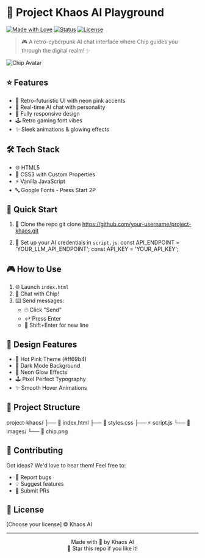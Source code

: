 # 🤖 Project Khaos AI Playground 

[![Made with Love](https://img.shields.io/badge/Made%20with-Love-pink.svg)](https://github.com/your-username/project-khaos)
[![Status](https://img.shields.io/badge/Status-Active-success.svg)](https://github.com/your-username/project-khaos)
[![License](https://img.shields.io/badge/License-MIT-blue.svg)](LICENSE)

> 🎮 A retro-cyberpunk AI chat interface where Chip guides you through the digital realm! ✨

![Chip Avatar](images/chip.png)

## ⭐ Features

- 🎨 Retro-futuristic UI with neon pink accents
- 💬 Real-time AI chat with personality
- 📱 Fully responsive design
- 🕹️ Retro gaming font vibes
- ✨ Sleek animations & glowing effects

## 🛠️ Tech Stack

- 🌐 HTML5
- 🎨 CSS3 with Custom Properties
- ⚡ Vanilla JavaScript
- 🔤 Google Fonts - Press Start 2P

## 🚀 Quick Start

1. 📂 Clone the repo
git clone https://github.com/your-username/project-khaos.git

2. 🔑 Set up your AI credentials in `script.js`:
const API_ENDPOINT = 'YOUR_LLM_API_ENDPOINT';
const API_KEY = 'YOUR_API_KEY';

## 🎮 How to Use

1. 🌐 Launch `index.html`
2. 💭 Chat with Chip!
3. ⌨️ Send messages:
   - 🖱️ Click "Send"
   - ↩️ Press Enter
   - 📝 Shift+Enter for new line

## 🎨 Design Features

- 🌺 Hot Pink Theme (#ff69b4)
- 🌙 Dark Mode Background
- 💫 Neon Glow Effects
- 🕹️ Pixel Perfect Typography
- ✨ Smooth Hover Animations

## 📁 Project Structure

project-khaos/
├── 📄 index.html
├── 🎨 styles.css
├── ⚡ script.js
└── 📁 images/
    └── 🤖 chip.png

## 🤝 Contributing

Got ideas? We'd love to hear them! Feel free to:
- 🐛 Report bugs
- 💡 Suggest features
- 🔀 Submit PRs

## 📜 License

[Choose your license] © Khaos AI

---

<p align="center">
  Made with 💖 by Khaos AI<br>
  🌟 Star this repo if you like it!
</p>
